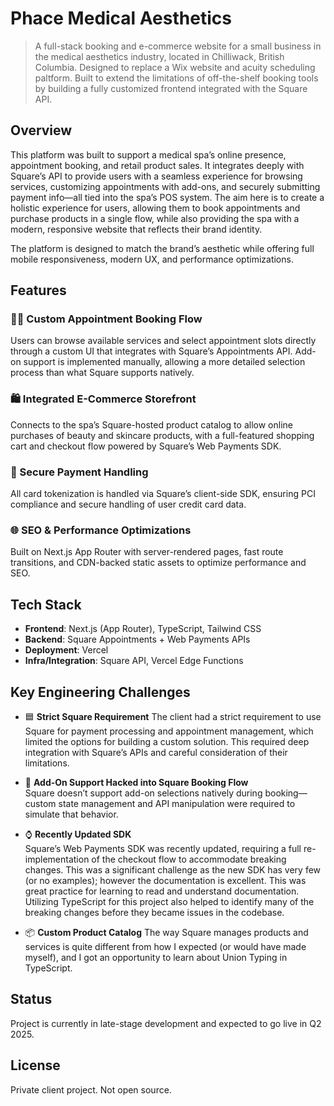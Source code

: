 # Phace Medical Aesthetics

> A full-stack booking and e-commerce website for a small business in the medical aesthetics industry, located in Chilliwack, British Columbia. Designed to replace a Wix website and acuity scheduling paltform. Built to extend the limitations of off-the-shelf booking tools by building a fully customized frontend integrated with the Square API.

## Overview

This platform was built to support a medical spa’s online presence, appointment booking, and retail product sales. It integrates deeply with Square’s API to provide users with a seamless experience for browsing services, customizing appointments with add-ons, and securely submitting payment info—all tied into the spa’s POS system. The aim here is to create a holistic experience for users, allowing them to book appointments and purchase products in a single flow, while also providing the spa with a modern, responsive website that reflects their brand identity.

The platform is designed to match the brand’s aesthetic while offering full mobile responsiveness, modern UX, and performance optimizations.

## Features

### 💆‍♀️ Custom Appointment Booking Flow
Users can browse available services and select appointment slots directly through a custom UI that integrates with Square’s Appointments API. Add-on support is implemented manually, allowing a more detailed selection process than what Square supports natively.

### 🛍️ Integrated E-Commerce Storefront
Connects to the spa’s Square-hosted product catalog to allow online purchases of beauty and skincare products, with a full-featured shopping cart and checkout flow powered by Square’s Web Payments SDK.

### 🔐 Secure Payment Handling
All card tokenization is handled via Square’s client-side SDK, ensuring PCI compliance and secure handling of user credit card data.

### 🌐 SEO & Performance Optimizations
Built on Next.js App Router with server-rendered pages, fast route transitions, and CDN-backed static assets to optimize performance and SEO.

## Tech Stack

- **Frontend**: Next.js (App Router), TypeScript, Tailwind CSS  
- **Backend**: Square Appointments + Web Payments APIs  
- **Deployment**: Vercel  
- **Infra/Integration**: Square API, Vercel Edge Functions

## Key Engineering Challenges

- 🟦 **Strict Square Requirement**
  The client had a strict requirement to use Square for payment processing and appointment management, which limited the options for building a custom solution. This required deep integration with Square’s APIs and careful consideration of their limitations.

- 🧩 **Add-On Support Hacked into Square Booking Flow**  
  Square doesn’t support add-on selections natively during booking—custom state management and API manipulation were required to simulate that behavior.

- ⌚ **Recently Updated SDK**  
  Square’s Web Payments SDK was recently updated, requiring a full re-implementation of the checkout flow to accommodate breaking changes. This was a significant challenge as the new SDK has very few (or no examples); however the documentation is excellent. This was great practice for learning to read and understand documentation. Utilizing TypeScript for this project also helped to identify many of the breaking changes before they became issues in the codebase.

- 📦 **Custom Product Catalog**
   The way Square manages products and services is quite different from how I expected (or would have made myself), and I got an opportunity to learn about Union Typing in TypeScript. 

## Status

Project is currently in late-stage development and expected to go live in Q2 2025.

## License

Private client project. Not open source.
